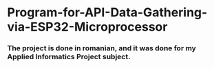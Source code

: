 # Program-for-API-Data-Gathering-via-ESP32-Microprocessor
### The project is done in romanian, and it was done for my Applied Informatics Project subject.
